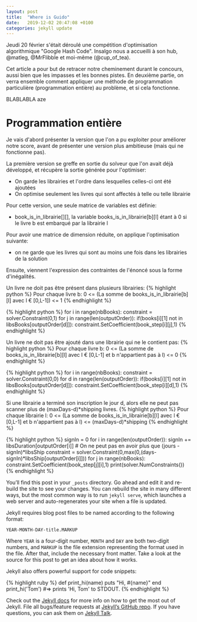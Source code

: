 ```yaml
---
layout: post
title:  "Where is Guido"
date:   2019-12-02 20:47:08 +0100
categories: jekyll update
---
```


Jeudi 20 février s'était déroulé une compétition d'optimisation algorithmique "Google Hash Code".
Insalgo nous a accueilli à son hub, @matleg, @MrFlibble et moi-même (@cup_of_tea).

Cet article a pour but de retracer notre cheminement durant le concours, aussi bien que les impasses et les bonnes pistes.
En deuxième partie, on verra ensemble comment appliquer une méthode de programmation particulière (programmation entière) au problème, et si cela fonctionne.


BLABLABLA
aze


# Programmation entière

Je vais d'abord présenter la version que l'on a pu exploiter pour améliorer notre score, avant de présenter une version plus ambitieuse (mais qui ne fonctionne pas).

La première version se greffe en sortie du solveur que l'on avait déjà développé, et récupère la sortie générée pour l'optimiser:

- On garde les librairies et l'ordre dans lesquelles celles-ci ont été ajoutées
- On optimise seulement les livres qui sont affectés à telle ou telle librairie

Pour cette version, une seule matrice de variables est définie:
- book_is_in_librairie[][], la variable books_is_in_librairie[b][l] étant à 0 si le livre b est embarqué par la librairie l

Pour avoir une matrice de dimension réduite, on applique l'optimisation suivante:
- on ne garde que les livres qui sont au moins une fois dans les librairies de la solution

Ensuite, viennent l'expression des contraintes de l'énoncé sous la forme d'inégalités.

Un livre ne doit pas être présent dans plusieurs librairies:
{% highlight python %}
  Pour chaque livre b:
    0 <= (La somme de books_is_in_librairie[b][l] avec l € [0,L-1]) <= 1
{% endhighlight %}

{% highlight python %}
for i in range(nbBooks):
    constraint = solver.Constraint(0,1)
    for j in range(len(outputOrder)):
        if(books[i][1] not in libsBooks[outputOrder[d]]):
          constraint.SetCoefficient(book_step[i][j],1)
{% endhighlight %}

Un livre ne doit pas être ajouté dans une librairie qui ne le contient pas:
{% highlight python %}
  Pour chaque livre b:
    0 <= (La somme de books_is_in_librairie[b][l] avec l € [0,L-1] et b n\'appartient pas à l)  <= 0
{% endhighlight %}

{% highlight python %}
for i in range(nbBooks):
    constraint = solver.Constraint(0,0)
    for d in range(len(outputOrder)):
        if(books[i][1] not in libsBooks[outputOrder[d]]):
            constraint.SetCoefficient(book_step[i][d],1)
{% endhighlight %}

Si une librairie a terminé son inscription le jour d, alors elle ne peut pas scanner plus de (maxDays-d)\*shipping livres.
{% highlight python %}
  Pour chaque librairie l:
    0 <= (La somme de books_is_in_librairie[b][l] avec l € [0,L-1] et b n\'appartient pas à l)  <= (maxDays-d)*shipping
{% endhighlight %}

{% highlight python %}
signIn = 0
for i in range(len(outputOrder)):
    signIn += libsDuration[outputOrder[i]]
    # On ne peut pas en avoir plus que (jours - signIn)*libsShip
    constraint = solver.Constraint(0,max(0,(days-signIn)*libsShip[outputOrder[i]]))
    for j in range(nbBooks):
        constraint.SetCoefficient(book_step[j][i],1)
print(solver.NumConstraints())
{% endhighlight %}


You’ll find this post in your `_posts` directory. Go ahead and edit it and re-build the site to see your changes. You can rebuild the site in many different ways, but the most common way is to run `jekyll serve`, which launches a web server and auto-regenerates your site when a file is updated.

Jekyll requires blog post files to be named according to the following format:

`YEAR-MONTH-DAY-title.MARKUP`

Where `YEAR` is a four-digit number, `MONTH` and `DAY` are both two-digit numbers, and `MARKUP` is the file extension representing the format used in the file. After that, include the necessary front matter. Take a look at the source for this post to get an idea about how it works.

Jekyll also offers powerful support for code snippets:

{% highlight ruby %}
def print_hi(name)
  puts "Hi, #{name}"
end
print_hi('Tom')
#=> prints 'Hi, Tom' to STDOUT.
{% endhighlight %}

Check out the [Jekyll docs][jekyll-docs] for more info on how to get the most out of Jekyll. File all bugs/feature requests at [Jekyll’s GitHub repo][jekyll-gh]. If you have questions, you can ask them on [Jekyll Talk][jekyll-talk].

[jekyll-docs]: https://jekyllrb.com/docs/home
[jekyll-gh]:   https://github.com/jekyll/jekyll
[jekyll-talk]: https://talk.jekyllrb.com/
